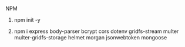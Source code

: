 NPM
1. npm init -y

2. npm i express body-parser bcrypt cors dotenv gridfs-stream multer multer-gridfs-storage helmet morgan jsonwebtoken mongoose
